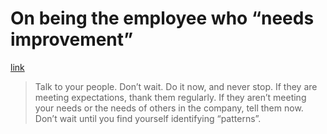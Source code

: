 # On being the employee who “needs improvement”

[link](http://www.virtuouscode.com/2017/07/14/on-being-the-employee-who-needs-improvement/)

>Talk to your people. Don’t wait. Do it now, and never stop. If they are meeting expectations, thank them regularly. If they aren’t meeting your needs or the needs of others in the company, tell them now. Don’t wait until you find yourself identifying “patterns”.
